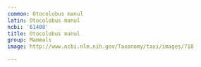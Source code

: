 ```yaml
---
common: Otocolobus manul
latin: Otocolobus manul
ncbi: '61408'
title: Otocolobus manul
group: Mammals
image: http://www.ncbi.nlm.nih.gov/Taxonomy/taxi/images/718

---
```

